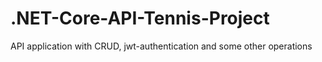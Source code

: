 # .NET-Core-API-Tennis-Project
API application with CRUD, jwt-authentication and some other operations
